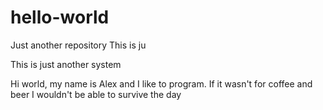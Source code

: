 
# hello-world
Just another repository
This is ju


This is just another system

Hi world, my name is Alex and I like to program. 
If it wasn't for coffee and beer I wouldn't be able to survive the day
